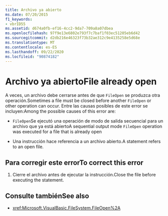 ```yaml
---
title: Archivo ya abierto
ms.date: 07/20/2015
f1_keywords:
- vbrID55
ms.assetid: d674a0fb-ef16-4cc2-9da7-709a8a07dbea
ms.openlocfilehash: 97f9e13e6802e793f7c7baf1f03ec51205eb6d42
ms.sourcegitcommit: d2db216e46323f73b32ae312c9e4135258e5d68e
ms.translationtype: MT
ms.contentlocale: es-ES
ms.lasthandoff: 09/22/2020
ms.locfileid: "90874182"
---
```

# <a name="file-already-open"></a><span data-ttu-id="3841a-102">Archivo ya abierto</span><span class="sxs-lookup"><span data-stu-id="3841a-102">File already open</span></span>

<span data-ttu-id="3841a-103">A veces, un archivo debe cerrarse antes de que `FileOpen` se produzca otra operación.</span><span class="sxs-lookup"><span data-stu-id="3841a-103">Sometimes a file must be closed before another `FileOpen` or other operation can occur.</span></span> <span data-ttu-id="3841a-104">Entre las causas posibles de este error se incluyen:</span><span class="sxs-lookup"><span data-stu-id="3841a-104">Among the possible causes of this error are:</span></span>  
  
- <span data-ttu-id="3841a-105">`FileOpen`Se ejecutó una operación de modo de salida secuencial para un archivo que ya está abierto</span><span class="sxs-lookup"><span data-stu-id="3841a-105">A sequential output mode `FileOpen` operation was executed for a file that is already open</span></span>  
  
- <span data-ttu-id="3841a-106">Una instrucción hace referencia a un archivo abierto.</span><span class="sxs-lookup"><span data-stu-id="3841a-106">A statement refers to an open file.</span></span>  
  
## <a name="to-correct-this-error"></a><span data-ttu-id="3841a-107">Para corregir este error</span><span class="sxs-lookup"><span data-stu-id="3841a-107">To correct this error</span></span>  
  
1. <span data-ttu-id="3841a-108">Cierre el archivo antes de ejecutar la instrucción.</span><span class="sxs-lookup"><span data-stu-id="3841a-108">Close the file before executing the statement.</span></span>  
  
## <a name="see-also"></a><span data-ttu-id="3841a-109">Consulte también</span><span class="sxs-lookup"><span data-stu-id="3841a-109">See also</span></span>

- <xref:Microsoft.VisualBasic.FileSystem.FileOpen%2A>
